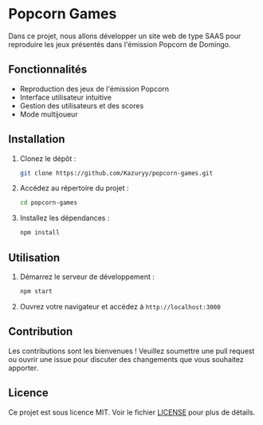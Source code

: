 # Popcorn Games

Dans ce projet, nous allons développer un site web de type SAAS pour reproduire les jeux présentés dans l'émission Popcorn de Domingo.

## Fonctionnalités

- Reproduction des jeux de l'émission Popcorn
- Interface utilisateur intuitive
- Gestion des utilisateurs et des scores
- Mode multijoueur

## Installation

1. Clonez le dépôt :
    ```bash
    git clone https://github.com/Kazuryy/popcorn-games.git
    ```
2. Accédez au répertoire du projet :
    ```bash
    cd popcorn-games
    ```
3. Installez les dépendances :
    ```bash
    npm install
    ```

## Utilisation

1. Démarrez le serveur de développement :
    ```bash
    npm start
    ```
2. Ouvrez votre navigateur et accédez à `http://localhost:3000`

## Contribution

Les contributions sont les bienvenues ! Veuillez soumettre une pull request ou ouvrir une issue pour discuter des changements que vous souhaitez apporter.

## Licence

Ce projet est sous licence MIT. Voir le fichier [LICENSE](LICENSE) pour plus de détails.
